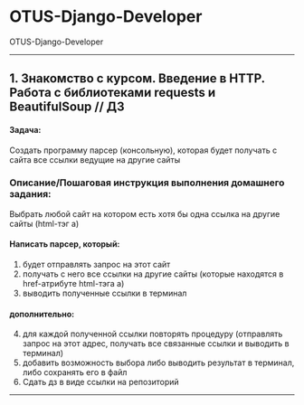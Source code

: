 # OTUS-Django-Developer
OTUS-Django-Developer

***

## 1. Знакомство с курсом. Введение в HTTP. Работа с библиотеками requests и BeautifulSoup // ДЗ 

#### Задача:
Создать программу парсер (консольную), которая будет получать с сайта все ссылки ведущие на другие сайты

### Описание/Пошаговая инструкция выполнения домашнего задания:
Выбрать любой сайт на котором есть хотя бы одна ссылка на другие сайты (html-тэг a)
#### Написать парсер, который:
1. будет отправлять запрос на этот сайт
2. получать с него все ссылки на другие сайты (которые находятся в href-атрибуте html-тэга а)
3. выводить полученные ссылки в терминал
#### дополнительно:
4. для каждой полученной ссылки повторять процедуру (отправлять запрос на этот адрес, получать все связанные ссылки и выводить в терминал)
5. добавить возможность выбора либо выводить результат в терминал, либо сохранять его в файл
6. Сдать дз в виде ссылки на репозиторий

***
